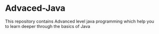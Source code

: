 # Advaced-Java
This repository contains Advanced level java programming which help you to learn deeper through the basics of Java
